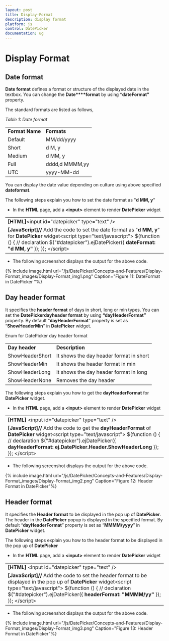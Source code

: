 ```yaml
---
layout: post
title: Display-Format
description: display format
platform: js
control: DatePicker
documentation: ug
---
```


# Display Format

## Date format

**Date format** defines a format or structure of the displayed date in the textbox. You can change the **Date****format** by using **“dateFormat”** property.

The standard formats are listed as follows,

_Table 1: Date format_

<table>
<tr>
<td>
<b>Format Name</b></td><td>
<b>   Formats</b></td></tr>
<tr>
<td>
Default</td><td>
MM/dd/yyyy</td></tr>
<tr>
<td>
Short</td><td>
 d M, y</td></tr>
<tr>
<td>
Medium</td><td>
d MM, y</td></tr>
<tr>
<td>
Full</td><td>
dddd,d MMMM,yy</td></tr>
<tr>
<td>
UTC</td><td>
yyyy-MM-dd</td></tr>
</table>


You can display the date value depending on culture using above specified **dateformat**.

The following steps explain you how to set the date format as "**d MM, y**"

* In the **HTML** page, add a **&lt;input&gt;** element to render **DatePicker** widget

<table>
<tr>
<td>
<b>[HTML]</b>&lt;input id="datepicker" type="text" /&gt;</td></tr>
<tr>
<td>
<b>[JavaScript]</b><b>// </b>Add the code to set the date format as "<b>d MM, y</b>" for <b>DatePicker</b> widget&lt;script type="text/javascript"&gt;        $(function () {            // declaration            $("#datepicker").ejDatePicker({<b>                dateFormat: "d MM, y"</b>            });        });    &lt;/script&gt;</td></tr>
</table>


*  The following screenshot displays the output for the above code.



{% include image.html url="/js/DatePicker/Concepts-and-Features/Display-Format_images/Display-Format_img1.png" Caption="Figure 11: DateFormat in DatePicker          	"%}

## Day header format

It specifies the **header format** of days in short, long or min types. You can set the **DatePicker****day****header format** by using **“dayHeaderFormat”** property. By default “**dayHeaderFormat**” property is set as “**ShowHeaderMin**” in **DatePicker** widget. 

Enum for DatePicker day header format

<table>
<tr>
<td>
<b>Day header</b></td><td>
<b>Description</b></td></tr>
<tr>
<td>
ShowHeaderShort</td><td>
It shows the day header format in short</td></tr>
<tr>
<td>
ShowHeaderMin</td><td>
It shows the header format in min</td></tr>
<tr>
<td>
ShowHeaderLong</td><td>
It shows the day header format in long</td></tr>
<tr>
<td>
ShowHeaderNone</td><td>
Removes the day header</td></tr>
</table>


The following steps explain you how to get the **dayHeaderFormat** for **DatePicker** widget.

* In the **HTML** page, add a **&lt;input&gt;** element to render **DatePicker** widget

<table>
<tr>
<td>
<b>[HTML]</b>    &lt;input id="datepicker" type="text" /&gt;</td></tr>
<tr>
<td>
<b>[JavaScript]</b><b>//</b> Add the code to get the <b>dayHeaderFormat</b> of <b>DatePicker</b> widget&lt;script type="text/javascript"&gt;        $(function () {            // declaration            $("#datepicker").ejDatePicker({<b>                dayHeaderFormat: ej.DatePicker.Header.ShowHeaderLong</b>            });        });    &lt;/script&gt;</td></tr>
</table>


*  The following screenshot displays the output for the above code.



{% include image.html url="/js/DatePicker/Concepts-and-Features/Display-Format_images/Display-Format_img2.png" Caption="Figure 12: Header Format in DatePicker"%}

## Header format

It specifies the **Header format** to be displayed in the pop up of **DatePicker**. The header in the **DatePicker** popup is displayed in the specified format.  By default “**dayHeaderFormat**” property is set as “**MMMM/yyyy**” in **DatePicker** widget. 

The following steps explain you how to the header format to be displayed in the pop up of **DatePicker**

* In the **HTML** page, add a **&lt;input&gt;** element to render **DatePicker** widget

<table>
<tr>
<td>
<b>[HTML]</b>    &lt;input id="datepicker" type="text" /&gt;</td></tr>
<tr>
<td>
<b>[JavaScript]</b><b>// </b>Add the code to set the header format to be displayed in the pop up of <b>DatePicker</b> widget&lt;script type="text/javascript"&gt;        $(function () {            // declaration            $("#datepicker").ejDatePicker({<b>                headerFormat: "MMMM/yy"</b>            });        });    &lt;/script&gt;</td></tr>
</table>


* The following screenshot displays the output for the above code.



{% include image.html url="/js/DatePicker/Concepts-and-Features/Display-Format_images/Display-Format_img3.png" Caption="Figure 13: Header Format in DatePicker"%}

